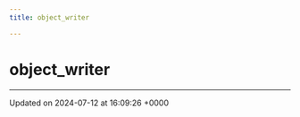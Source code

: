 ```yaml
---
title: object_writer

---
```


# object_writer





-------------------------------

Updated on 2024-07-12 at 16:09:26 +0000